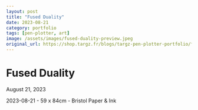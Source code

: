 ```yaml
---
layout: post
title: "Fused Duality"
date: 2023-08-21
category: portfolio
tags: [pen-plotter, art]
image: /assets/images/fused-duality-preview.jpeg
original_url: https://shop.targz.fr/blogs/targz-pen-plotter-portfolio/fused-duality
---
```


# Fused Duality
August 21, 2023

2023-08-21 - 59 x 84cm - Bristol Paper & Ink
